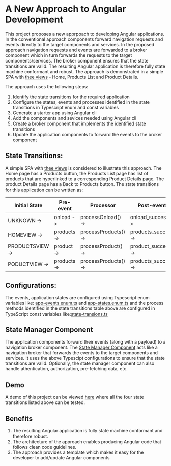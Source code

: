 # A New Approach to Angular Development

This project proposes a new apprpoach to developing Angular applications. In the conventional approach components forward navigation requests and events directly to the target components and services. In the proposed approach navigation requests and events are forwarded to a broker component which in turn forwards the requests to the target components/services. The broker component ensures that the state transitions are valid. The resulting Angular application is therefore fully state machine conformant and robust. The approach is demonstrated in a simple SPA with [thee views](https://mapteb.github.io/new-approach-to-angular-development) - Home, Products List and Product Details.

The approach uses the following steps:

1. Identify the state transitions for the required application
2. Configure the states, events and processes identified in the state transitions in Typescript enum and const variables
3. Generate a starter app using Angular cli
4. Add the components and sevices needed using Angular cli
5. Create a broker component that implements the identified state transitions
6. Update the application components to forward the events to the broker component

## State Transitions:

A simple SPA with [thee views](https://mapteb.github.io/new-approach-to-angular-development) is considered to illustrate this approach. The Home page has a Products button, the Products List page has list of products that are hyperlinked to a corresponding Product Details page. The product Details page has a Back to Products button. The state transitions for this application can be written as:
   
<strong>Initial State</strong> | <strong>Pre-event</strong> | <strong>Processor</strong> | <strong>Post-event</strong>     | <strong>Final State</strong>
----------------- | ------------------ |------------------ | ------------------ | ------------------ 
  UNKNOWN       -> | onload   -> | processOnload()   -> | onload_success   -> | HOMEVIEW
  HOMEVIEW      -> | products -> | processProducts() -> | products_success -> | PRODUCTSVIEW
  PRODUCTSVIEW  -> | product  -> | processProduct()  -> | product_success  -> | PODUCTVIEW
  PODUCTVIEW    -> | products -> | processProducts() -> | products_success -> | PRODUCTSVIEW

## Configurations:

The events, application states are configured using Typescript enum variables like: [app-events.enum.ts](https://github.com/mapteb/new-approach-to-angular-development/blob/main/src/app/state-transitions-config/app-events.enum.ts) and [app-states.enum.ts](https://github.com/mapteb/new-approach-to-angular-development/blob/main/src/app/state-transitions-config/app-states.enum.ts) and the process methods identified in the state transitions table above are configured in TypeScript const variables like:[state-transions.ts](https://github.com/mapteb/new-approach-to-angular-development/blob/main/src/app/state-transitions-config/state-transitions.ts)

## State Manager Component

The application components forward their events (along with a payload) to a navigation broker component. The [State Manager Component](https://github.com/mapteb/new-approach-to-angular-development/blob/main/src/app/state-manager/state-manager.component.ts) acts like a navigation broker that forwards the events to the target components and services. It uses the above Typescipt configurations to ensure that the state transitions are valid. Optionally, the state manager component can also handle athentication, authorization, pre-fetching data, etc.  

## Demo

A demo of this project can be viewed [here](https://mapteb.github.io/new-approach-to-angular-development) where all the four state transitions listed above can be tested.

## Benefits

1. The resulting Angular application is fully state machine conformant and therefore robust.
2. The architecture of the approach enables producing Angular code that follows clean code guidelines.
3. The approach provides a template which makes it easy for the developer to add/update Angular components
